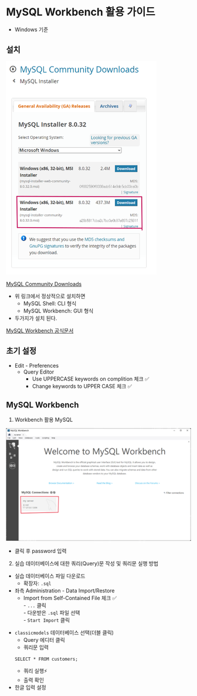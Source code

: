 # MySQL Workbench 활용 가이드
* Windows 기준
## 설치
<!-- ![Alt text](images/01_1.png){: width="30" height="60"} -->
<img src="images/01_1.png" width="410" height="580">

[MySQL Community Downloads](https://dev.mysql.com/downloads/installer/)

* 위 링크에서 정상적으로 설치하면
  * MySQL Shell: CLI 형식
  * MySQL Workbench: GUI 형식
* 두가지가 설치 된다.

[MySQL Workbench 공식문서](https://dev.mysql.com/doc/workbench/en/)

## 초기 설정
* Edit - Preferences
  * Query Editor
    * Use UPPERCASE keywords on complition 체크 ✅
    * Change keywords to UPPER CASE 체크 ✅

## MySQL Workbench
1. Workbench 활용 MySQL

![Alt text](images/01_2.png)

* 클릭 후 password 입력

2. 실습 데이터베이스에 대한 쿼리(Query)문 작성 및 쿼리문 실행 방법

* 실습 데이터베이스 파일 다운로드
  * 확장자: `.sql`
* 좌측 Administration - Data Import/Restore
  * Import from Self-Contained File 체크 ✅  \
  \- `...` 클릭   \
  \- 다운받은 `.sql` 파일 선택  \
  \- `Start Import` 클릭
- `classicmodels` 데이터베이스 선택(더블 클릭)
  * Query 에디터 클릭
  * 쿼리문 입력
  ```
  SELECT * FROM customers;
  ```
  * 쿼리 실행⚡
  * 출력 확인
- 한글 입력 설정
